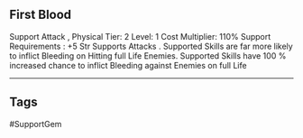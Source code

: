 ## First Blood
Support
Attack , Physical
Tier: 2
Level: 1
Cost Multiplier: 110%
Support Requirements : +5 Str
Supports Attacks . Supported Skills are far more likely to inflict Bleeding on Hitting full Life Enemies.
Supported Skills have 100 % increased chance to inflict Bleeding against Enemies on full Life

---
## Tags
#SupportGem
